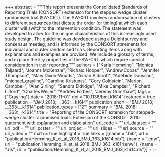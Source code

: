 +++
abstract = """This report presents the Consolidated Standards of Reporting Trials (CONSORT) extension for the stepped wedge cluster randomised trial (SW-CRT). The SW-CRT involves randomisation of clusters to different sequences that dictate the order (or timing) at which each cluster will switch to the intervention condition. The statement was developed to allow for the unique characteristics of this increasingly used study design. The guideline was developed using a Delphi survey and consensus meeting; and is informed by the CONSORT statements for individual and cluster randomised trials. Reporting items along with explanations and examples are provided. We include a glossary of terms, and explore the key properties of the SW-CRT which require special consideration in their reporting."""
authors = ["Karla Hemming", "Monica Taljaard", "Joanne McKenzie", "Richard Hooper", "Andrew Copas", "Jennifer Thompson", "Mary Dixon-Woods", "Adrian Aldcroft", "Adelaide Doussau", "michael_grayling", "Caroline Kristunas", "Cory Goldstein", "Marion Campbell", "Alan Girling", "Sandra Eldridge", "Mike Campbell", "Richard Lilford", "Charles Weijer", "Andrew Forbes", "Jeremy Grimshaw"]
tags = ["Grayling"]
date = "2018-11-01"
doi = "10.1136/bmj.k1614"
featured = true
publication = "*BMJ* 2018; __363:__k1614"
publication_short = "*BMJ* 2018; __363:__k1614"
publication_types = ["2"]
summary = "*BMJ* 2018; __363:__k1614"
title = "Reporting of the CONSORT extension for stepped-wedge cluster randomised trials: Extension of the CONSORT 2010 statement with explanation and elaboration"
url_code = ""
url_dataset = ""
url_pdf = ""
url_poster = ""
url_project = ""
url_slides = ""
url_source = ""
url_video = ""
math = true
highlight = true
links = [{name = ".bib", url = "publication/Hemming_K_et_al_2018_BMJ_363_k1614.bib"}, {name = ".enw", url = "publication/Hemming_K_et_al_2018_BMJ_363_k1614.enw"}, {name = ".ris", url = "publication/Hemming_K_et_al_2018_BMJ_363_k1614.ris"}]
+++
